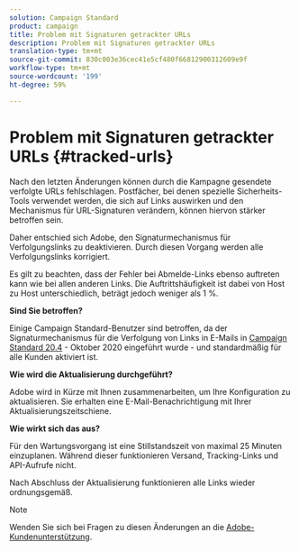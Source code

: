 ```yaml
---
solution: Campaign Standard
product: campaign
title: Problem mit Signaturen getrackter URLs
description: Problem mit Signaturen getrackter URLs
translation-type: tm+mt
source-git-commit: 830c003e36cec41e5cf480f66812900312609e9f
workflow-type: tm+mt
source-wordcount: '199'
ht-degree: 59%

---
```



# Problem mit Signaturen getrackter URLs {#tracked-urls}

Nach den letzten Änderungen können durch die Kampagne gesendete verfolgte URLs fehlschlagen. Postfächer, bei denen spezielle Sicherheits-Tools verwendet werden, die sich auf Links auswirken und den Mechanismus für URL-Signaturen verändern, können hiervon stärker betroffen sein.

Daher entschied sich Adobe, den Signaturmechanismus für Verfolgungslinks zu deaktivieren. Durch diesen Vorgang werden alle Verfolgungslinks korrigiert.

Es gilt zu beachten, dass der Fehler bei Abmelde-Links ebenso auftreten kann wie bei allen anderen Links. Die Auftrittshäufigkeit ist dabei von Host zu Host unterschiedlich, beträgt jedoch weniger als 1 %.

**Sind Sie betroffen?**

Einige Campaign Standard-Benutzer sind betroffen, da der Signaturmechanismus für die Verfolgung von Links in E-Mails in [Campaign Standard 20.4](release-notes-2020.md#release-20-4---october-2020) - Oktober 2020 eingeführt wurde - und standardmäßig für alle Kunden aktiviert ist.

**Wie wird die Aktualisierung durchgeführt?**

Adobe wird in Kürze mit Ihnen zusammenarbeiten, um Ihre Konfiguration zu aktualisieren. Sie erhalten eine E-Mail-Benachrichtigung mit Ihrer Aktualisierungszeitschiene.

**Wie wirkt sich das aus?**

Für den Wartungsvorgang ist eine Stillstandszeit von maximal 25 Minuten einzuplanen. Während dieser funktionieren Versand, Tracking-Links und API-Aufrufe nicht.

Nach Abschluss der Aktualisierung funktionieren alle Links wieder ordnungsgemäß.

>[!NOTE]
>
>Wenden Sie sich bei Fragen zu diesen Änderungen an die [Adobe-Kundenunterstützung](https://helpx.adobe.com/de/enterprise/admin-guide.html/enterprise/using/support-for-experience-cloud.ug.html).

